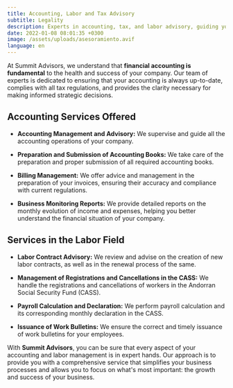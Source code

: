 ```yaml
---
title: Accounting, Labor and Tax Advisory
subtitle: Legality
description: Experts in accounting, tax, and labor advisory, guiding your business towards success with comprehensive and personalized services.
date: 2022-01-08 08:01:35 +0300
image: /assets/uploads/asesoramiento.avif
language: en
---
```

At Summit Advisors, we understand that **financial accounting is fundamental** to the health and success of your company. Our team of experts is dedicated to ensuring that your accounting is always up-to-date, complies with all tax regulations, and provides the clarity necessary for making informed strategic decisions.

## **Accounting Services Offered**

- **Accounting Management and Advisory:** We supervise and guide all the accounting operations of your company.
  
- **Preparation and Submission of Accounting Books:** We take care of the preparation and proper submission of all required accounting books.
  
- **Billing Management:** We offer advice and management in the preparation of your invoices, ensuring their accuracy and compliance with current regulations.
  
- **Business Monitoring Reports:** We provide detailed reports on the monthly evolution of income and expenses, helping you better understand the financial situation of your company.

## **Services in the Labor Field**

- **Labor Contract Advisory:** We review and advise on the creation of new labor contracts, as well as in the renewal process of the same.
  
- **Management of Registrations and Cancellations in the CASS:** We handle the registrations and cancellations of workers in the Andorran Social Security Fund (CASS).
  
- **Payroll Calculation and Declaration:** We perform payroll calculation and its corresponding monthly declaration in the CASS.
  
- **Issuance of Work Bulletins:** We ensure the correct and timely issuance of work bulletins for your employees.

With **Summit Advisors**, you can be sure that every aspect of your accounting and labor management is in expert hands. Our approach is to provide you with a comprehensive service that simplifies your business processes and allows you to focus on what's most important: the growth and success of your business.

